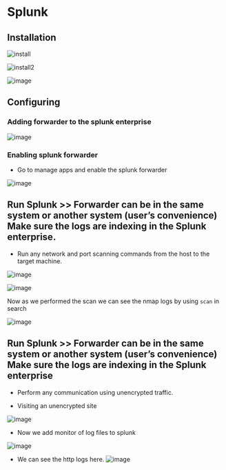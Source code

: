 # Splunk

## Installation

![install](https://github.com/tousif13/Cyber_Security/assets/33444140/45ae140a-51df-4889-a4e9-05ea12cac392)

![install2](https://github.com/tousif13/Cyber_Security/assets/33444140/c8396586-af93-4949-9052-d516b00a237d)

![image](https://github.com/tousif13/Cyber_Security/assets/33444140/9d7defe9-29ad-4e3e-90a5-887a055fd42b)

## Configuring

### Adding forwarder to the splunk enterprise

![image](https://github.com/tousif13/Cyber_Security/assets/33444140/57ba8a50-d28c-4c80-bc53-63645096fb07)

### Enabling splunk forwarder

* Go to manage apps and enable the splunk forwarder

![image](https://github.com/tousif13/Cyber_Security/assets/33444140/bf4f8057-8d7a-4f8c-9a66-d2b21549f74c)

## Run Splunk >> Forwarder can be in the same system or another system (user’s convenience) Make sure the logs are indexing in the Splunk enterprise.

*  Run any network and port scanning commands from the host to the target machine.

![image](https://github.com/tousif13/Cyber_Security/assets/33444140/7c68fea2-ee65-418c-b352-f0a425aa9cb5)

![image](https://github.com/tousif13/Cyber_Security/assets/33444140/f7a344ee-1e36-486d-92d1-c03070ab9cb1)

Now as we performed the scan we can see the nmap logs by using `scan` in search

![image](https://github.com/tousif13/Cyber_Security/assets/33444140/720f1e01-0c26-4b4f-b665-d3eac50a6864)

## Run Splunk >> Forwarder can be in the same system or another system (user’s convenience) Make sure the logs are indexing in the Splunk enterprise

* Perform any communication using unencrypted traffic.

* Visiting an unencrypted site

![image](https://github.com/tousif13/Cyber_Security/assets/33444140/ff7f3eb0-6aff-42d2-8749-db915cd7977c)

* Now we add monitor of log files to splunk

![image](https://github.com/tousif13/Cyber_Security/assets/33444140/d810b314-3849-4d01-9e2a-165e388d179b)

* We can see the http logs here.
![image](https://github.com/tousif13/Cyber_Security/assets/33444140/4d496889-66a8-48a0-a93c-3d1b87ac4c4f)
